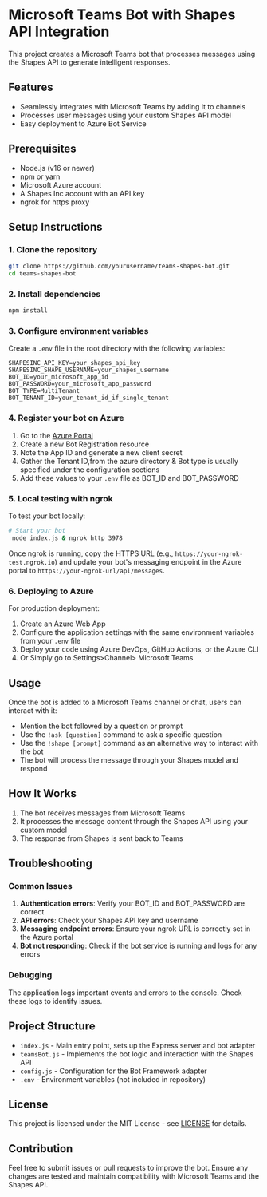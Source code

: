 # Microsoft Teams Bot with Shapes API Integration

This project creates a Microsoft Teams bot that processes messages using the Shapes API to generate intelligent responses.

## Features

- Seamlessly integrates with Microsoft Teams by adding it to channels
- Processes user messages using your custom Shapes API model
- Easy deployment to Azure Bot Service

## Prerequisites

- Node.js (v16 or newer)
- npm or yarn
- Microsoft Azure account
- A Shapes Inc account with an API key
- ngrok for https proxy 
## Setup Instructions

### 1. Clone the repository

```bash
git clone https://github.com/yourusername/teams-shapes-bot.git
cd teams-shapes-bot
```

### 2. Install dependencies

```bash
npm install
```

### 3. Configure environment variables

Create a `.env` file in the root directory with the following variables:

```
SHAPESINC_API_KEY=your_shapes_api_key
SHAPESINC_SHAPE_USERNAME=your_shapes_username
BOT_ID=your_microsoft_app_id
BOT_PASSWORD=your_microsoft_app_password
BOT_TYPE=MultiTenant
BOT_TENANT_ID=your_tenant_id_if_single_tenant
```

### 4. Register your bot on Azure

1. Go to the [Azure Portal](https://portal.azure.com)
2. Create a new Bot Registration resource
3. Note the App ID and generate a new client secret
4. Gather the Tenant ID,from the azure directory & Bot type is usually specified under the configuration sections
5. Add these values to your `.env` file as BOT_ID and BOT_PASSWORD

### 5. Local testing with ngrok

To test your bot locally:

```bash
# Start your bot
 node index.js & ngrok http 3978
```

Once ngrok is running, copy the HTTPS URL (e.g., `https://your-ngrok-test.ngrok.io`) and update your bot's messaging endpoint in the Azure portal to `https://your-ngrok-url/api/messages`.

### 6. Deploying to Azure

For production deployment:

1. Create an Azure Web App
2. Configure the application settings with the same environment variables from your `.env` file
3. Deploy your code using Azure DevOps, GitHub Actions, or the Azure CLI
4. Or Simply go to Settings>Channel> Microsoft Teams

## Usage

Once the bot is added to a Microsoft Teams channel or chat, users can interact with it:

- Mention the bot followed by a question or prompt
- Use the `!ask [question]` command to ask a specific question
- Use the `!shape [prompt]` command as an alternative way to interact with the bot
- The bot will process the message through your Shapes model and respond

## How It Works

1. The bot receives messages from Microsoft Teams
2. It processes the message content through the Shapes API using your custom model
5. The response from Shapes is sent back to Teams

## Troubleshooting

### Common Issues

1. **Authentication errors**: Verify your BOT_ID and BOT_PASSWORD are correct
2. **API errors**: Check your Shapes API key and username
3. **Messaging endpoint errors**: Ensure your ngrok URL is correctly set in the Azure portal
4. **Bot not responding**: Check if the bot service is running and logs for any errors

### Debugging

The application logs important events and errors to the console. Check these logs to identify issues.

## Project Structure

- `index.js` - Main entry point, sets up the Express server and bot adapter
- `teamsBot.js` - Implements the bot logic and interaction with the Shapes API
- `config.js` - Configuration for the Bot Framework adapter
- `.env` - Environment variables (not included in repository)

## License

This project is licensed under the MIT License - see [LICENSE](https://github.com/shapesinc/api/blob/main/license) for details.

## Contribution

Feel free to submit issues or pull requests to improve the bot. Ensure any changes are tested and maintain compatibility with Microsoft Teams and the Shapes API.
